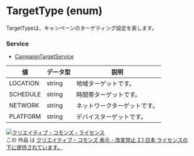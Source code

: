 # TargetType (enum)
TargetTypeは、キャンペーンのターゲティング設定を表します。
### Service
+ [CampaignTargetService](../services/CampaignTargetService.md)

| 値 | データ型 | 説明 | 
|---|---|---|
| LOCATION| string| 地域ターゲットです。 |
| SCHEDULE| string| 時間帯ターゲットです。 |
| NETWORK| string| ネットワークターゲットです。 |
| PLATFORM| string| デバイスターゲットです。 |
<a rel="license" href="http://creativecommons.org/licenses/by-nd/2.1/jp/"><img alt="クリエイティブ・コモンズ・ライセンス" style="border-width:0" src="https://i.creativecommons.org/l/by-nd/2.1/jp/88x31.png" /></a><br />この 作品 は <a rel="license" href="http://creativecommons.org/licenses/by-nd/2.1/jp/">クリエイティブ・コモンズ 表示 - 改変禁止 2.1 日本 ライセンスの下に提供されています。</a>
